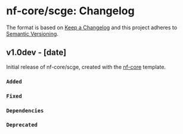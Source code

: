 # nf-core/scge: Changelog

The format is based on [Keep a Changelog](https://keepachangelog.com/en/1.0.0/)
and this project adheres to [Semantic Versioning](https://semver.org/spec/v2.0.0.html).

## v1.0dev - [date]

Initial release of nf-core/scge, created with the [nf-core](https://nf-co.re/) template.

### `Added`

### `Fixed`

### `Dependencies`

### `Deprecated`
